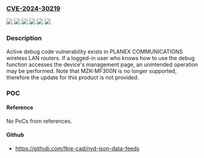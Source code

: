 ### [CVE-2024-30219](https://cve.mitre.org/cgi-bin/cvename.cgi?name=CVE-2024-30219)
![](https://img.shields.io/static/v1?label=Product&message=MZK-MF300HP2&color=blue)
![](https://img.shields.io/static/v1?label=Product&message=MZK-MF300N&color=blue)
![](https://img.shields.io/static/v1?label=Version&message=0%20&color=brightgreen)
![](https://img.shields.io/static/v1?label=Version&message=all%20firmware%20versions%20&color=brightgreen)
![](https://img.shields.io/static/v1?label=Version&message=firmware%20versions%201.18%20and%20earlier%20&color=brightgreen)
![](https://img.shields.io/static/v1?label=Vulnerability&message=Active%20debug%20code&color=brightgreen)

### Description

Active debug code vulnerability exists in PLANEX COMMUNICATIONS wireless LAN routers. If a logged-in user who knows how to use the debug function accesses the device's management page, an unintended operation may be performed. Note that MZK-MF300N is no longer supported, therefore the update for this product is not provided.

### POC

#### Reference
No PoCs from references.

#### Github
- https://github.com/fkie-cad/nvd-json-data-feeds

